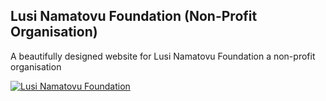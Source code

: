 ## Lusi Namatovu Foundation (Non-Profit Organisation)

A beautifully designed website for Lusi Namatovu Foundation a non-profit organisation

[![Lusi Namatovu Foundation](https://dabuttonfactory.com/button.png?t=Live+Demo&f=Open+Sans-Bold&ts=16&tc=fff&hp=45&vp=20&w=180&h=40&c=round&bgt=unicolored&bgc=0275d8 "Click button to open live demo")](https://www.lusinamatovufoundation.com/)